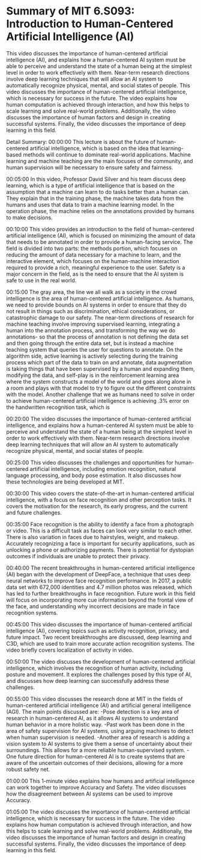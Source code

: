 # Summary of MIT 6.S093: Introduction to Human-Centered Artificial Intelligence (AI)

This video discusses the importance of human-centered artificial intelligence (AI), and explains how a human-centered AI system must be able to perceive and understand the state of a human being at the simplest level in order to work effectively with them. Near-term research directions involve deep learning techniques that will allow an AI system to automatically recognize physical, mental, and social states of people.
This video discusses the importance of human-centered artificial intelligence, which is necessary for success in the future. The video explains how human computation is achieved through interaction, and how this helps to scale learning and solve real-world problems. Additionally, the video discusses the importance of human factors and design in creating successful systems. Finally, the video discusses the importance of deep learning in this field.

Detail Summary: 
00:00:00
This lecture is about the future of human-centered artificial intelligence, which is based on the idea that learning-based methods will continue to dominate real-world applications. Machine learning and machine teaching are the main focuses of the community, and human supervision will be necessary to ensure safety and fairness.

00:05:00
In this video, Professor David Silver and his team discuss deep learning, which is a type of artificial intelligence that is based on the assumption that a machine can learn to do tasks better than a human can. They explain that in the training phase, the machine takes data from the humans and uses that data to train a machine learning model. In the operation phase, the machine relies on the annotations provided by humans to make decisions.

00:10:00
This video provides an introduction to the field of human-centered artificial intelligence (AI), which is focused on minimizing the amount of data that needs to be annotated in order to provide a human-facing service. The field is divided into two parts: the methods portion, which focuses on reducing the amount of data necessary for a machine to learn, and the interactive element, which focuses on the human-machine interaction required to provide a rich, meaningful experience to the user. Safety is a major concern in the field, as is the need to ensure that the AI system is safe to use in the real world.

00:15:00
The gray area, the line we all walk as a society in the crowd intelligence is the area of human-centered artificial intelligence. As humans, we need to provide bounds on AI systems in order to ensure that they do not result in things such as discrimination, ethical considerations, or catastrophic damage to our safety. The near-term directions of research for machine teaching involve improving supervised learning, integrating a human into the annotation process, and transforming the way we do annotations- so that the process of annotation is not defining the data set and then going through the entire data set, but is instead a machine teaching system that queries the user for questions to annotate. On the algorithm side, active learning is actively selecting during the training process which part of the data to train on and annotate, data augmentation is taking things that have been supervised by a human and expanding them, modifying the data, and self-play is in the reinforcement learning area where the system constructs a model of the world and goes along alone in a room and plays with that model to try to figure out the different constraints with the model. Another challenge that we as humans need to solve in order to achieve human-centered artificial intelligence is achieving .3% error on the handwritten recognition task, which is

00:20:00
The video discusses the importance of human-centered artificial intelligence, and explains how a human-centered AI system must be able to perceive and understand the state of a human being at the simplest level in order to work effectively with them. Near-term research directions involve deep learning techniques that will allow an AI system to automatically recognize physical, mental, and social states of people.

00:25:00
This video discusses the challenges and opportunities for human-centered artificial intelligence, including emotion recognition, natural language processing, and body pose estimation. It also discusses how these technologies are being developed at MIT.

00:30:00
This video covers the state-of-the-art in human-centered artificial intelligence, with a focus on face recognition and other perception tasks. It covers the motivation for the research, its early progress, and the current and future challenges.

00:35:00
Face recognition is the ability to identify a face from a photograph or video. This is a difficult task as faces can look very similar to each other. There is also variation in faces due to hairstyles, weight, and makeup. Accurately recognizing a face is important for security applications, such as unlocking a phone or authorizing payments. There is potential for dystopian outcomes if individuals are unable to protect their privacy.

00:40:00
The recent breakthroughs in human-centered artificial intelligence (AI) began with the development of DeepFace, a technique that uses deep neural networks to improve face recognition performance. In 2017, a public data set with 672,000 identities and 4.7 million photos was released, which has led to further breakthroughs in face recognition. Future work in this field will focus on incorporating more cue information beyond the frontal view of the face, and understanding why incorrect decisions are made in face recognition systems.

00:45:00
This video discusses the importance of human-centered artificial intelligence (AI), covering topics such as activity recognition, privacy, and future impact. Two recent breakthroughs are discussed, deep learning and C3D, which are used to train more accurate action recognition systems. The video briefly covers localization of activity in video.

00:50:00
The video discusses the development of human-centered artificial intelligence, which involves the recognition of human activity, including posture and movement. It explores the challenges posed by this type of AI, and discusses how deep learning can successfully address these challenges.

00:55:00
This video discusses the research done at MIT in the fields of human-centered artificial intelligence (AI) and artificial general intelligence (AGI). The main points discussed are:
-Pose detection is a key area of research in human-centered AI, as it allows AI systems to understand human behavior in a more holistic way.
-Past work has been done in the area of safety supervision for AI systems, using arguing machines to detect when human supervision is needed.
-Another area of research is adding a vision system to AI systems to give them a sense of uncertainty about their surroundings. This allows for a more reliable human-supervised system.
-One future direction for human-centered AI is to create systems that are aware of the uncertain outcomes of their decisions, allowing for a more robust safety net.

01:00:00
This 1-minute video explains how humans and artificial intelligence can work together to improve Accuracy and Safety. The video discusses how the disagreement between AI systems can be used to improve Accuracy.

01:05:00
The video discusses the importance of human-centered artificial intelligence, which is necessary for success in the future. The video explains how human computation is achieved through interaction, and how this helps to scale learning and solve real-world problems. Additionally, the video discusses the importance of human factors and design in creating successful systems. Finally, the video discusses the importance of deep learning in this field.

